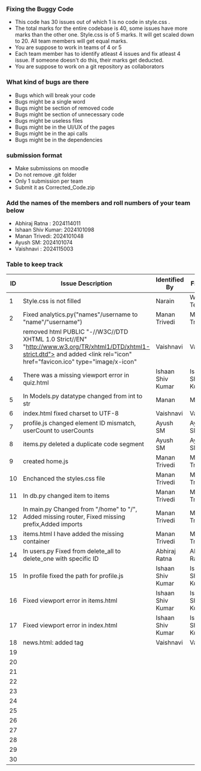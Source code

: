 ### Fixing the Buggy Code

- This code has 30 issues out of which 1 is no code in style.css . 
- The total marks for the entire codebase is 40, some issues have more marks than the other one. Style.css is of 5 marks. It will get scaled down to 20. All team members will get equal marks.
- You are suppose to work in teams of 4 or 5
- Each team member has to identify atleast 4 issues and fix atleast 4 issue. If someone doesn't do this, their marks get deducted.
- You are suppose to work on a git repository as collaborators

### What kind of bugs are there

- Bugs which will break your code
- Bugs might be a single word
- Bugs might be section of removed code
- Bugs might be section of unnecessary code
- Bugs might be useless files
- Bugs might be in the UI/UX of the pages
- Bugs might be in the api calls
- Bugs might be in the dependencies  

### submission format

- Make submissions on moodle
- Do not remove .git folder 
- Only 1 submission per team
- Submit it as Corrected_Code.zip

### Add the names of the members and roll numbers of your team below

- Abhiraj Ratna : 2024114011
- Ishaan Shiv Kumar: 2024101098
- Manan Trivedi: 2024101048
- Ayush SM: 2024101074
- Vaishnavi : 2024115003


### Table to keep track

| ID  | Issue Description                                                                               | Identified By       | Fixed By         |
|-----|-------------------------------------------------------------------------------------------------|---------------------|------------------|
| 1   | Style.css is not filled                                                                         |         Narain      |     Whole Team   |
| 2   | Fixed analytics.py("names"/username to "name"/"username")                                       |    Manan Trivedi    |    Manan Trivedi |
| 3   | removed html PUBLIC "-//W3C//DTD XHTML 1.0 Strict//EN" "http://www.w3.org/TR/xhtml1/DTD/xhtml1-strict.dtd">  and added <link rel="icon" href="favicon.ico" type="image/x-icon"                                                                                |   Vaishnavi         |     Vaishnavi    |
| 4   | There was a missing viewport error in quiz.html                                                 |Ishaan Shiv Kumar    |Ishaan Shiv Kumar |
| 5   | In Models.py datatype changed from int to str                                                   |   Manan             |     Manan        |
| 6   | index.html fixed charset to UTF-8                                                               |   Vaishnavi         |   Vaishnavi      |
| 7   | profile.js changed element ID mismatch, userCount to userCounts                                 |  Ayush SM           |   Ayush SM       |
| 8   | items.py deleted a duplicate code segment                                                       |  Ayush SM           |   Ayush SM       |
| 9   | created home.js                                                                                 |  Manan Trivedi      |   Manan Trivedi  |
| 10  |Enchanced the styles.css file                                                                    |  Manan Trivedi      |   Manan Trivedi  |
| 11  |In db.py changed item to items                                                                   |  Manan Trivedi      |   Manan Trivedi |
| 12  |In main.py Changed from "/home" to "/", Added missing router, Fixed missing prefix,Added imports | Manan Trivedi       |    Manan Trivedi |
| 13  |items.html I have added the missing container                                                    |Manan Trivedi       |Manan Trivedi     |
| 14  |In users.py Fixed from delete_all to delete_one with specific ID                                 |   Abhiraj Ratna     |    Abhiraj Ratna   |
| 15  |In profile fixed the path for profile.js                                          |     Ishaan Shiv Kumar          |   Ishaan Shiv Kumar           |
| 16  |Fixed viewport error in items.html                                          |   Ishaan Shiv Kumar            |    Ishaan Shiv Kumar          |
| 17  |Fixed viewport error in index.html                                           |      Ishaan Shiv Kumar           |    Ishaan Shiv Kumar          |
| 18  |news.html: added <noscript> tag                                          | Vaishnavi            |   Vaishnavi           |
| 19  |                                          |               |              |
| 20  |                                          |               |              |
| 21  |                                          |               |              |
| 22  |                                          |               |              |
| 23  |                                          |               |              |
| 24  |                                          |               |              |
| 25  |                                          |               |              |
| 26  |                                          |               |              |
| 27  |                                          |               |              |
| 28  |                                          |               |              |
| 29  |                                          |               |              |
| 30  |                                          |               |              |
